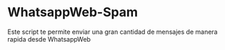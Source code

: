 # WhatsappWeb-Spam
Este script te permite enviar una gran cantidad de mensajes de manera rapida desde WhatsappWeb
